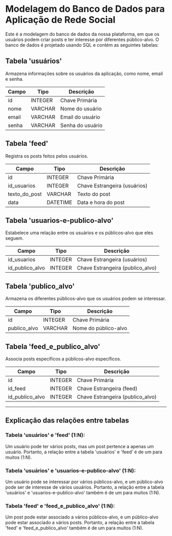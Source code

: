 # Modelagem do Banco de Dados para Aplicação de Rede Social

Este é a modelagem do banco de dados da nossa plataforma, em que os usuários podem criar posts e ter interesse por diferentes público-alvo. O banco de dados é projetado usando SQL e contém as seguintes tabelas:

## Tabela 'usuários'

Armazena informações sobre os usuários da aplicação, como nome, email e senha.

| Campo | Tipo    | Descrição        |
|-------|---------|------------------|
| id    | INTEGER | Chave Primária   |
| nome  | VARCHAR | Nome do usuário  |
| email | VARCHAR | Email do usuário |
| senha | VARCHAR | Senha do usuário |

## Tabela 'feed'

Registra os posts feitos pelos usuários.

| Campo         | Tipo     | Descrição                     |
|---------------|----------|-------------------------------|
| id            | INTEGER  | Chave Primária                |
| id_usuarios   | INTEGER  | Chave Estrangeira (usuários)  |
| texto_do_post | VARCHAR  | Texto do post                 |
| data          | DATETIME | Data e hora do post           |

## Tabela 'usuarios-e-publico-alvo'

Estabelece uma relação entre os usuários e os públicos-alvo que eles seguem.

| Campo          | Tipo    | Descrição                                |
|----------------|---------|------------------------------------------|
| id_usuarios    | INTEGER | Chave Estrangeira (usuários)             |
| id_publico_alvo| INTEGER | Chave Estrangeira (publico_alvo)         |

## Tabela 'publico_alvo'

Armazena os diferentes públicos-alvo que os usuários podem se interessar.

| Campo       | Tipo     | Descrição                |
|-------------|----------|--------------------------|
| id          | INTEGER  | Chave Primária           |
| publico_alvo| VARCHAR  | Nome do público-alvo     |

## Tabela 'feed_e_publico_alvo'

Associa posts específicos a públicos-alvo específicos.

| Campo          | Tipo     | Descrição                                |
|----------------|----------|------------------------------------------|
| id             | INTEGER  | Chave Primária                           |
| id_feed        | INTEGER  | Chave Estrangeira (feed)                 |
| id_publico_alvo| INTEGER  | Chave Estrangeira (publico_alvo)         |



----
## Explicação das relações entre tabelas
### Tabela 'usuários' e 'feed' (1:N):

Um usuário pode ter vários posts, mas um post pertence a apenas um usuário. Portanto, a relação entre a tabela 'usuários' e 'feed' é de um para muitos (1:N).

### Tabela 'usuários' e 'usuarios-e-publico-alvo' (1:N):

Um usuário pode se interessar por vários públicos-alvo, e um público-alvo pode ser de interesse de vários usuários. Portanto, a relação entre a tabela 'usuários' e 'usuarios-e-publico-alvo' também é de um para muitos (1:N).

### Tabela 'feed' e 'feed_e_publico_alvo' (1:N):

Um post pode estar associado a vários públicos-alvo, e um público-alvo pode estar associado a vários posts. Portanto, a relação entre a tabela 'feed' e 'feed_e_publico_alvo' também é de um para muitos (1:N).
